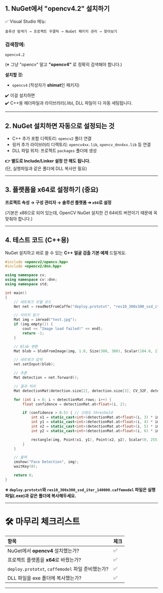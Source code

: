## 1. NuGet에서 "opencv4.2" 설치하기

✅ Visual Studio 메뉴:

```
솔루션 탐색기 → 프로젝트 우클릭 → NuGet 패키지 관리 → 찾아보기
```

### 검색창에:
```
opencv4.2
```
(※ 그냥 "opencv" 말고 **"opencv4"** 로 정확히 검색해야 합니다.)

**설치할 것:**
- `opencv4` (작성자가 **shimat**인 패키지)

✔️ 이걸 설치하면  
✔️ C++용 헤더파일과 라이브러리(.lib), DLL 파일이 다 자동 세팅됩니다.

---

## 2. NuGet 설치하면 자동으로 설정되는 것

- C++ 추가 포함 디렉토리: `opencv2` 폴더 연결
- 링커 추가 라이브러리 디렉토리: `opencv4xx.lib`, `opencv_dnn4xx.lib` 등 연결
- DLL 파일 위치: 프로젝트 `packages` 폴더에 생성

**👉 별도로 Include/Linker 설정 안 해도 됩니다.**  
(단, 실행파일과 같은 폴더에 DLL 복사만 필요)

---

## 3. 플랫폼을 x64로 설정하기 (중요)

**프로젝트 속성 → 구성 관리자 → 솔루션 플랫폼 ➔ `x64`로 설정**

(기본은 x86으로 되어 있는데, OpenCV NuGet 설치한 건 64비트 버전이기 때문에 꼭 맞춰야 합니다.)

---

## 4. 테스트 코드 (C++용)

NuGet 설치하고 바로 쓸 수 있는 **C++ 얼굴 검출 기본 예제** 드릴게요.

```cpp
#include <opencv2/opencv.hpp>
#include <opencv2/dnn.hpp>

using namespace cv;
using namespace cv::dnn;
using namespace std;

int main()
{
    // 네트워크 모델 로드
    Net net = readNetFromCaffe("deploy.prototxt", "res10_300x300_ssd_iter_140000.caffemodel");

    // 이미지 읽기
    Mat img = imread("test.jpg");
    if (img.empty()) {
        cout << "Image load failed!" << endl;
        return -1;
    }

    // Blob 변환
    Mat blob = blobFromImage(img, 1.0, Size(300, 300), Scalar(104.0, 177.0, 123.0));

    // 네트워크 입력
    net.setInput(blob);

    // 추론
    Mat detection = net.forward();

    // 결과 처리
    Mat detectionMat(detection.size[2], detection.size[3], CV_32F, detection.ptr<float>());

    for (int i = 0; i < detectionMat.rows; i++) {
        float confidence = detectionMat.at<float>(i, 2);

        if (confidence > 0.5) { // 신뢰도 threshold
            int x1 = static_cast<int>(detectionMat.at<float>(i, 3) * img.cols);
            int y1 = static_cast<int>(detectionMat.at<float>(i, 4) * img.rows);
            int x2 = static_cast<int>(detectionMat.at<float>(i, 5) * img.cols);
            int y2 = static_cast<int>(detectionMat.at<float>(i, 6) * img.rows);

            rectangle(img, Point(x1, y1), Point(x2, y2), Scalar(0, 255, 0), 2);
        }
    }

    // 출력
    imshow("Face Detection", img);
    waitKey(0);

    return 0;
}
```

**※ `deploy.prototxt`와 `res10_300x300_ssd_iter_140000.caffemodel` 파일은 실행파일(.exe)과 같은 폴더에 복사해두세요.**

---

# 🛠️ 마무리 체크리스트

| 항목 | 체크 |
|:---|:---|
| NuGet에서 **opencv4** 설치했는가? | ✅ |
| 프로젝트 플랫폼을 **x64**로 바꿨는가? | ✅ |
| `deploy.prototxt`, `caffemodel` 파일 준비했는가? | ✅ |
| DLL 파일을 exe 폴더에 복사했는가? | ✅ |

---
